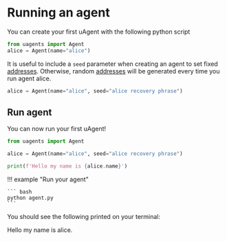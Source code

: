 # Running an agent

You can create your first uAgent with the following python script

```python
from uagents import Agent
alice = Agent(name="alice")
```

It is useful to include a `seed` parameter when creating an agent to set fixed [addresses](addresses.md). Otherwise, random [addresses](addresses.md) will be generated every time you run agent alice.

```python
alice = Agent(name="alice", seed="alice recovery phrase")
```

## Run agent

You can now run your first uAgent!

```python
from uagents import Agent

alice = Agent(name="alice", seed="alice recovery phrase")

print(f'Hello my name is {alice.name}')

```
!!! example "Run your agent"
    
    ``` bash
    python agent.py
    ```

You should see the following printed on your terminal:

<div id="termynal1" data-termynal data-ty-typeDelay="100" data-ty-lineDelay="700">
<span data-ty>Hello my name is alice.</span>
</div>
